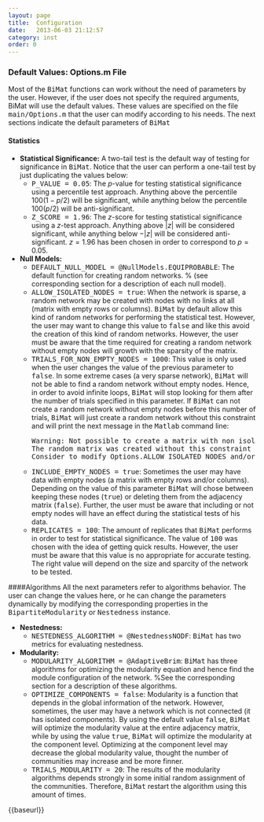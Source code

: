 ```yaml
---
layout: page
title:  Configuration
date:   2013-06-03 21:12:57
category: inst
order: 0
---
```

 
### Default Values: Options.m File

Most of the <tt>BiMat</tt> functions can work without the need of parameters by the user. However, if the user does
not specify the required arguments, BiMat will use the default values. These values
are specified on the file <tt>main/Options.m</tt> that the user can modify according to his needs. The next sections indicate
the default parameters of <tt>BiMat</tt>

#### Statistics

* **Statistical Significance:** A two-tail test is the default way of testing for
significance in <tt>BiMat</tt>. Notice that the user can perform a one-tail test by just duplicating 
the values below:
  * <tt>P_VALUE = 0.05</tt>: The $p$-value for testing statistical significance using a percentile test approach.
	Anything above the percentile $100(1-p/2)$ will be significant, while anything below 
	the percentile $100(p/2)$ will be anti-significant.
  * <tt>Z_SCORE = 1.96</tt>: The $z$-score for testing statistical significance using a $z$-test approach.
	Anything above $|z|$ will be considered significant, while anything below $-|z|$ will be considered
	anti-significant.  $z=1.96$ has been chosen in order to correspond to $p=0.05$.
* **Null Models:**
  * <tt>DEFAULT_NULL_MODEL = @NullModels.EQUIPROBABLE</tt>: The default function for creating random
	networks. % (see corresponding section for a description of each null model).
  * <tt>ALLOW_ISOLATED_NODES = true</tt>: When the network is sparse, a random network may be created
	with nodes with no links at all (matrix with empty rows or columns). <tt>BiMat</tt> by default allow
	this kind of random networks for performing the statistical test. However, the user may want to
	change this value to <tt>false</tt> and like this avoid the creation of this kind of random networks.
	However, the user must be aware that the time required for creating a random network without empty nodes 
	will growth with the sparsity of the matrix.
  * <tt>TRIALS_FOR_NON_EMPTY_NODES = 1000</tt>: This value is only used when the user changes
	the value of the previous parameter to <tt>false</tt>. In some extreme cases (a very sparse network),
	<tt>BiMat</tt> will not be able to find a random network without empty nodes. Hence, in order to avoid infinite
	loops, <tt>BiMat</tt> will stop looking for them after the number of trials specified in this parameter. 
	If <tt>BiMat</tt> can not create a random network without empty nodes before this number of trials, <tt>BiMat</tt>
	will just create a random network without this constraint and will print the next message in 
	the <tt>Matlab</tt> command line:
	<pre class="codeoutput">
	Warning: Not possible to create a matrix with non isolated nodes.
	The random matrix was created without this constraint instead.
	Consider to modify Options.ALLOW_ISOLATED_NODES and/or Options.INCLUDE_EMPTY_NODES
	</pre>
  * <tt>INCLUDE_EMPTY_NODES = true</tt>: Sometimes the user may have data with empty nodes (a matrix
	with empty rows and/or columns). Depending on the value of this parameter <tt>BiMat</tt> will chose 
	between keeping these nodes (<tt>true</tt>)  or deleting them from the adjacency matrix (<tt>false</tt>).
	Further, the user must be aware that including or not empty nodes will have an effect during the statistical
	tests of his data.
  * <tt>REPLICATES = 100</tt>: The amount of replicates that <tt>BiMat</tt> performs in order to test
	for statistical significance. The value of <tt>100</tt> was chosen with the idea of getting quick
	results. However, the user must be aware that this value is no appropriate for accurate
	testing. The right value will depend on the size and sparcity of the network to be tested.

####Algorithms
All the next parameters refer to algorithms behavior. The user
can change the values here, or he can change the parameters dynamically by modifying the corresponding
properties in the <tt>BipartiteModularity</tt> or <tt>Nestedness</tt> instance.

* **Nestedness:**
  * <tt>NESTEDNESS_ALGORITHM = @NestednessNODF</tt>: <tt>BiMat</tt> has two metrics for evaluating
	nestedness.
* **Modularity:**
  * <tt>MODULARITY_ALGORITHM = @AdaptiveBrim</tt>: <tt>BiMat</tt> has three algorithms
	for optimizing the modularity equation and hence find the module configuration of the network. 
	%See	the corresponding section for a description of these algorithms.
  * <tt>OPTIMIZE_COMPONENTS = false</tt>: Modularity is a function that depends in the global information
	of the network. However, sometimes, the user may have a network which is not connected (it has
	isolated components). By using the default value <tt>false</tt>, <tt>BiMat</tt> will optimize the modularity
	value at the entire adjacency matrix, while by using the value <tt>true</tt>, <tt>BiMat</tt> will optimize
	the modularity at the component level. Optimizing at the component level may decrease the 
	global modularity value, thought the number of communities may increase and be more finner.
  * <tt>TRIALS_MODULARITY = 20</tt>: The results of the modularity algorithms depends strongly
	in some initial random assignment of the communities. Therefore, <tt>BiMat</tt> restart the algorithm
	using this amount of times.



{{baseurl}}
